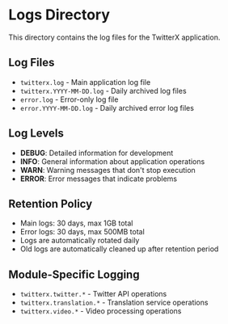 # Logs Directory

This directory contains the log files for the TwitterX application.

## Log Files

- `twitterx.log` - Main application log file
- `twitterx.YYYY-MM-DD.log` - Daily archived log files
- `error.log` - Error-only log file
- `error.YYYY-MM-DD.log` - Daily archived error log files

## Log Levels

- **DEBUG**: Detailed information for development
- **INFO**: General information about application operations
- **WARN**: Warning messages that don't stop execution
- **ERROR**: Error messages that indicate problems

## Retention Policy

- Main logs: 30 days, max 1GB total
- Error logs: 30 days, max 500MB total
- Logs are automatically rotated daily
- Old logs are automatically cleaned up after retention period

## Module-Specific Logging

- `twitterx.twitter.*` - Twitter API operations
- `twitterx.translation.*` - Translation service operations
- `twitterx.video.*` - Video processing operations